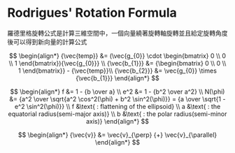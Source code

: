 # Rodrigues' Rotation Formula
羅德里格旋轉公式是計算三維空間中，一個向量繞著旋轉軸旋轉並且給定旋轉角度後可以得到新向量的計算公式

$$
\begin{align*}
{\vec{temp}} &= (\vec{g_{0}} \cdot \begin{bmatrix} 0 \\ 0 \\ 1 \end{bmatrix}){\vec{g_{0}}}  \\
{\vec{b_{1}}} &= {\begin{bmatrix} 0 \\ 0 \\ 1 \end{bmatrix}} - {\vec{temp}}\\ 
{\vec{b_{2}}} &= \vec{g_{0}} \times {\vec{b_{1}}}
\end{align*}
$$

$$
\begin{align*}
f   &= 1 - {b \over a} \\
e^2 &= 1 - {b^2 \over a^2} \\ 
N(\phi) &= {a^2 \over \sqrt{a^2 \cos^2(\phi) + b^2 \sin^2(\phi)}} 
         = {a \over \sqrt{1 - e^2 \sin^2(\phi)}} \\
f &\text{ : flattening of the ellipsoid} \\
a &\text{ : the equatorial radius(semi-major axis)} \\
b &\text{ : the polar radius(semi-minor axis)}
\end{align*}
$$

$$
\begin{align*}
{\vec{v}} &= \vec{v}_{\perp} {+} \vec{v}_{\parallel}
\end{align*}
$$


<!-- $$
\begin{aligned}
{\vec{v}} = \vec{v}_{\parallel} + \vec{v}_{\perp} \\
{\vec{v}}^{\prime} = {\vec{v}_{\parallel}}^{\prime} + {\vec{v}_{\perp}}^{\prime}
\end{aligned}
$$ -->

<!-- 
![Alt text](image/plot1.drawio.png)

向量 $\vec{v}$ 的分量 $\vec{v}_{\parallel}$ 是投影在旋轉軸 $\hat n$ 上的向量，在旋轉的時候不會受到變化，所以

$$
\vec{v}_{\parallel} = {\vec{v}_{\parallel}}^{\prime}
$$

![Alt text](image/plot2.drawio.png)

事實上，當向量 $\vec v$ 繞著旋轉軸旋轉時，只有 $\vec{v}_{\perp}$ 跟著旋轉

![Alt text](image/plot3.drawio.png)

所以只要算出 ${\vec{v}_{\perp}}^{\prime}$ 就能得到 ${\vec{v}}^{\prime}$

$$
\begin{align*}
{\vec{v}}^{\prime} &= {\vec{v}_{\parallel}}^{\prime} + {\vec{v}_{\perp}}^{\prime} \\
{\vec{v}}^{\prime} &= {\vec{v}_{\parallel}} + {\vec{v}_{\perp}}^{\prime} 
\end{align*}
$$

$$
\begin{align*}
{\vec{v}_{\perp}}^{\prime} &= {\vec{v}_{\perp}}{\cos(\theta)} + {{{\hat n} \times {\vec{v}}} \over |{\vec {v}}|}
|{\vec {v}}|\sin(\theta) \\
&= {\vec{v}_{\perp}}{\cos(\theta)} + ({\hat n} \times {\vec{v}})\sin(\theta)
\end{align*}
$$

$$
\begin{align*}
{\vec{v}}^{\prime} &= {\vec{v}_{\parallel}} + {\vec{v}_{\perp}}{\cos(\theta)} + ({\hat n} \times {\vec{v}})\sin(\theta) \\
&= {\vec{v}_{\parallel}} + (\vec{v} - {\vec{v}_{\parallel}})\cos(\theta) + ({\hat n} \times {\vec{v}})\sin(\theta) \\
&= {\vec{v}_{\parallel}}(1 - \cos(\theta)) + \vec{v}\cos(\theta) + ({\hat n} \times {\vec{v}})\sin(\theta) \\
&= (\hat{n} \cdot \vec{v})\vec{v}(1 - \cos(\theta)) + \vec{v}\cos(\theta) + ({\hat n} \times {\vec{v}})\sin(\theta) 
\end{align*}
$$

the Rodrigues formula for the rotated vector $\vec{v}^{\prime}$ is 

$$
{\vec{v}}^{\prime}= (\hat{n} \cdot \vec{v})\vec{v}(1 - \cos(\theta)) + \vec{v}\cos(\theta) + ({\hat n} \times {\vec{v}})\sin(\theta) 
$$
 -->

